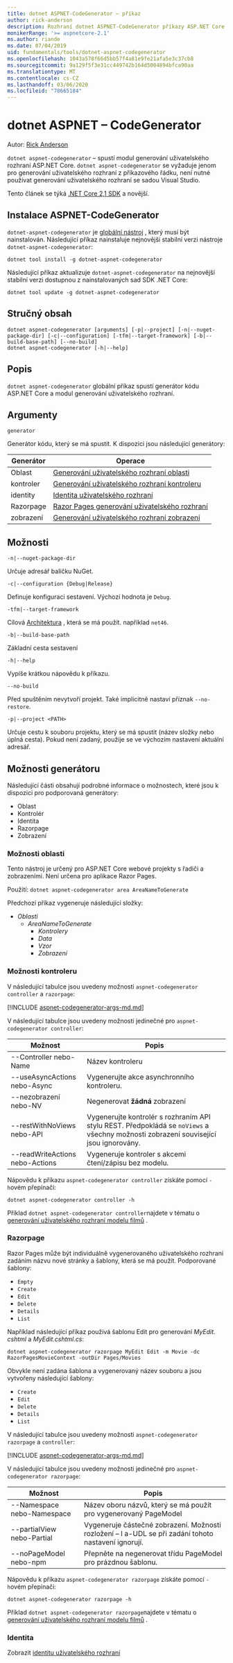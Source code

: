 ```yaml
---
title: dotnet ASPNET-CodeGenerator – příkaz
author: rick-anderson
description: Rozhraní dotnet ASPNET-CodeGenerator příkazy ASP.NET Core projekty.
monikerRange: '>= aspnetcore-2.1'
ms.author: riande
ms.date: 07/04/2019
uid: fundamentals/tools/dotnet-aspnet-codegenerator
ms.openlocfilehash: 1043a578f66d5bb57f4a81e9fe21afa5e3c37cb8
ms.sourcegitcommit: 9a129f5f3e31cc449742b164d5004894bfca90aa
ms.translationtype: MT
ms.contentlocale: cs-CZ
ms.lasthandoff: 03/06/2020
ms.locfileid: "78665184"
---
```

# <a name="dotnet-aspnet-codegenerator"></a>dotnet ASPNET – CodeGenerator

Autor: [Rick Anderson](https://twitter.com/RickAndMSFT)

`dotnet aspnet-codegenerator` – spustí modul generování uživatelského rozhraní ASP.NET Core. `dotnet aspnet-codegenerator` se vyžaduje jenom pro generování uživatelského rozhraní z příkazového řádku, není nutné používat generování uživatelského rozhraní se sadou Visual Studio.

Tento článek se týká [.NET Core 2,1 SDK](https://dotnet.microsoft.com/download/dotnet-core/2.1) a novější.

## <a name="installing-aspnet-codegenerator"></a>Instalace ASPNET-CodeGenerator

`dotnet-aspnet-codegenerator` je [globální nástroj](/dotnet/core/tools/global-tools) , který musí být nainstalován. Následující příkaz nainstaluje nejnovější stabilní verzi nástroje `dotnet-aspnet-codegenerator`:

```dotnetcli
dotnet tool install -g dotnet-aspnet-codegenerator
```

Následující příkaz aktualizuje `dotnet-aspnet-codegenerator` na nejnovější stabilní verzi dostupnou z nainstalovaných sad SDK .NET Core:

```dotnetcli
dotnet tool update -g dotnet-aspnet-codegenerator
```

## <a name="synopsis"></a>Stručný obsah

```
dotnet aspnet-codegenerator [arguments] [-p|--project] [-n|--nuget-package-dir] [-c|--configuration] [-tfm|--target-framework] [-b|--build-base-path] [--no-build] 
dotnet aspnet-codegenerator [-h|--help]
```

## <a name="description"></a>Popis

`dotnet aspnet-codegenerator` globální příkaz spustí generátor kódu ASP.NET Core a modul generování uživatelského rozhraní.

## <a name="arguments"></a>Argumenty

`generator`

Generátor kódu, který se má spustit. K dispozici jsou následující generátory:

| Generátor | Operace |
| ----------------- | ------------ | 
| Oblast      | [Generování uživatelského rozhraní oblasti](/aspnet/core/mvc/controllers/areas) |
  kontroler| [Generování uživatelského rozhraní kontroleru](/aspnet/core/tutorials/first-mvc-app/adding-model) |
  identity  | [Identita uživatelského rozhraní](/aspnet/core/security/authentication/scaffold-identity) |
  Razorpage | [Razor Pages generování uživatelského rozhraní](/aspnet/core/tutorials/razor-pages/model) |
  zobrazení      | [Generování uživatelského rozhraní zobrazení](/aspnet/core/mvc/views/overview) |

## <a name="options"></a>Možnosti

`-n|--nuget-package-dir`

Určuje adresář balíčku NuGet.

`-c|--configuration {Debug|Release}`

Definuje konfiguraci sestavení. Výchozí hodnota je `Debug`.

`-tfm|--target-framework`

Cílová [Architektura](/dotnet/standard/frameworks) , která se má použít. například `net46`.

`-b|--build-base-path`

Základní cesta sestavení

`-h|--help`

Vypíše krátkou nápovědu k příkazu.

`--no-build`

Před spuštěním nevytvoří projekt. Také implicitně nastaví příznak `--no-restore`.

`-p|--project <PATH>`

Určuje cestu k souboru projektu, který se má spustit (název složky nebo úplná cesta). Pokud není zadaný, použije se ve výchozím nastavení aktuální adresář.

## <a name="generator-options"></a>Možnosti generátoru

Následující části obsahují podrobné informace o možnostech, které jsou k dispozici pro podporovaná generátory:

* Oblast
* Kontrolér
* Identita  
* Razorpage
* Zobrazení

<a name="area"></a>

### <a name="area-options"></a>Možnosti oblasti

Tento nástroj je určený pro ASP.NET Core webové projekty s řadiči a zobrazeními. Není určena pro aplikace Razor Pages.

Použití: `dotnet aspnet-codegenerator area AreaNameToGenerate`

Předchozí příkaz vygeneruje následující složky:

* *Oblasti*
  * *AreaNameToGenerate*
    * *Kontrolery*
    * *Data*
    * *Vzor*
    * *Zobrazení*

<a name="ctl"></a>

### <a name="controller-options"></a>Možnosti kontroleru

V následující tabulce jsou uvedeny možnosti `aspnet-codegenerator` `controller` a `razorpage`:

[!INCLUDE [aspnet-codegenerator-args-md.md](~/includes/aspnet-codegenerator-args-md.md)]

V následující tabulce jsou uvedeny možnosti jedinečné pro `aspnet-codegenerator controller`:

| Možnost               | Popis|
| ----------------- | ------------ |
| --Controller nebo-Name | Název kontroleru |
| --useAsyncActions nebo-Async | Vygenerujte akce asynchronního kontroleru. |
| --nezobrazení nebo-NV | Negenerovat **žádná** zobrazení |
| --restWithNoViews nebo-API  | Vygenerujte kontrolér s rozhraním API stylu REST. Předpokládá se `noViews` a všechny možnosti zobrazení související jsou ignorovány. |
| --readWriteActions nebo-Actions | Vygeneruje kontroler s akcemi čtení/zápisu bez modelu. |

Nápovědu k příkazu `aspnet-codegenerator controller` získáte pomocí `-h`ovém přepínači:

```dotnetcli
dotnet aspnet-codegenerator controller -h
```

Příklad `dotnet aspnet-codegenerator controller`najdete v tématu o [generování uživatelského rozhraní modelu filmů](/aspnet/core/tutorials/razor-pages/model) .

### <a name="razorpage"></a>Razorpage

<a name="rp"></a>

Razor Pages může být individuálně vygenerovaného uživatelského rozhraní zadáním názvu nové stránky a šablony, která se má použít. Podporované šablony:

* `Empty`
* `Create`
* `Edit`
* `Delete`
* `Details`
* `List`

Například následující příkaz používá šablonu Edit pro generování *MyEdit. cshtml* a *MyEdit.cshtml.cs*:

```dotnetcli
dotnet aspnet-codegenerator razorpage MyEdit Edit -m Movie -dc RazorPagesMovieContext -outDir Pages/Movies
```

Obvykle není zadána šablona a vygenerovaný název souboru a jsou vytvořeny následující šablony:

* `Create`
* `Edit`
* `Delete`
* `Details`
* `List`

V následující tabulce jsou uvedeny možnosti `aspnet-codegenerator` `razorpage` a `controller`:

[!INCLUDE [aspnet-codegenerator-args-md.md](~/includes/aspnet-codegenerator-args-md.md)]

V následující tabulce jsou uvedeny možnosti jedinečné pro `aspnet-codegenerator razorpage`:

| Možnost               | Popis|
| ----------------- | ------------ |
|   --Namespace nebo-Namespace | Název oboru názvů, který se má použít pro vygenerovaný PageModel |
| --partialView nebo-Partial | Vygeneruje částečné zobrazení. Možnosti rozložení – l a-UDL se při zadání tohoto nastavení ignorují. |
| --noPageModel nebo-npm | Přepněte na negenerovat třídu PageModel pro prázdnou šablonu. |

Nápovědu k příkazu `aspnet-codegenerator razorpage` získáte pomocí `-h`ovém přepínači:

```dotnetcli
dotnet aspnet-codegenerator razorpage -h
```

Příklad `dotnet aspnet-codegenerator razorpage`najdete v tématu o [generování uživatelského rozhraní modelu filmů](/aspnet/core/tutorials/razor-pages/model) .

### <a name="identity"></a>Identita

Zobrazit [identitu uživatelského rozhraní](/aspnet/core/security/authentication/scaffold-identity)
